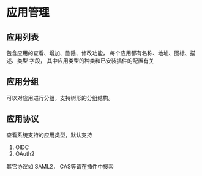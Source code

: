 # 应用管理

## 应用列表
包含应用的查看、增加、删除、修改功能，
每个应用都有名称、地址、图标、描述、类型 字段，
其中应用类型的种类和已安装插件的配置有关

## 应用分组

可以对应用进行分组，支持树形的分组结构。

## 应用协议

查看系统支持的应用类型，默认支持

1. OIDC
2. OAuth2

其它协议如 SAML2， CAS等请在插件中搜索